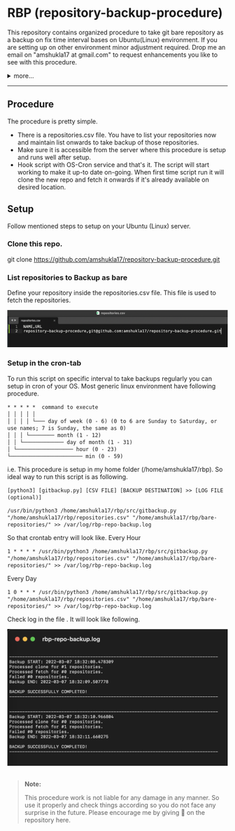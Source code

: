 # RBP (repository-backup-procedure)
This repository contains organized procedure to take git bare repository as a backup on fix time interval bases on Ubuntu(Linux) environment. If you are setting up on other environment minor adjustment required. Drop me an email on "amshukla17 at gmail.com" to request enhancements you like to see with this procedure.

<details><summary>more...</summary><p/>
<p>The procedure is useful when you have multiple git repositories and you want to store it safe as a backup.</p>

<p>This procedure uses only ssh: protocol as of now. You have to set-up private/public key authentication and that's it, no need to share and credentials with any code procedure.</p>

<h3> Why? </h3>
There is no loss with backing up git repositories. No one cannot be so sure that the platform they use gonna stay the same forever. Maybe the platform they use stop serving or banned or became unresponsive or they cannot afford anything like that. No one can predict, right? So it is necessary to start backup your git repositories on-wards before something strenge happen.

<h3> Why bare? </h3>
<p>You can backup normal git repository, but to make it very simple what we require in the the backup. We need history and our latest version code base, right? So you can backup only the git bare repository. Simply git bare is a .git directory without a working tree in it. We are storing for backup purpose so you cannot work insida a bare repository directly, but it can be used when we want to restore it and start working normally.</p>

<p>If we clone the git bare instead of the full git repository, we can get all commit history and all the branches on our git repositories without actually downloading all files so that the git bare repository size is much smaller.</p>

<p>So simply with bare repository, you are storing all your commits and history and when you decide to upload this git repository, you can on any git supported platform even on your server too. You just need to follow some push instructions and your new git repository is ready to use.</p>

</details>

---

## Procedure
The procedure is pretty simple.
- There is a repositories.csv file. You have to list your repositories now and maintain list onwards to take backup of those repositories.
- Make sure it is accessible from the server where this procedure is setup and runs well after setup.
- Hook script with OS-Cron service and that's it. The script will start working to make it up-to date on-going. When first time script run it will clone the new repo and fetch it onwards if it's already available on desired location.

## Setup
Follow mentioned steps to setup on your Ubuntu (Linux) server.

### Clone this repo.
git clone https://github.com/amshukla17/repository-backup-procedure.git

### List repositories to Backup as bare
Define your repository inside the repositories.csv file. This file is used to fetch the repositories.

![CSV File](images/csv-file.png?raw=true "CSV File")

### Setup in the cron-tab
To run this script on specific interval to take backups regularly you can setup in cron of your OS. Most generic linux environment have following procedure.

```
* * * * *  command to execute
│ │ │ │ │
│ │ │ │ └─── day of week (0 - 6) (0 to 6 are Sunday to Saturday, or use names; 7 is Sunday, the same as 0)
│ │ │ └──────── month (1 - 12)
│ │ └───────────── day of month (1 - 31)
│ └────────────────── hour (0 - 23)
└─────────────────────── min (0 - 59)
```

i.e. This procedure is setup in my home folder (/home/amshukla17/rbp). So ideal way to run this script is as following.

```
[python3] [gitbackup.py] [CSV FILE] [BACKUP DESTINATION] >> [LOG FILE (optional)]
```

```
/usr/bin/python3 /home/amshukla17/rbp/src/gitbackup.py "/home/amshukla17/rbp/repositories.csv" "/home/amshukla17/rbp/bare-repositories/" >> /var/log/rbp-repo-backup.log
```

So that crontab entry will look like.
Every Hour
```
1 * * * * /usr/bin/python3 /home/amshukla17/rbp/src/gitbackup.py "/home/amshukla17/rbp/repositories.csv" "/home/amshukla17/rbp/bare-repositories/" >> /var/log/rbp-repo-backup.log
```
Every Day
```
1 0 * * * /usr/bin/python3 /home/amshukla17/rbp/src/gitbackup.py "/home/amshukla17/rbp/repositories.csv" "/home/amshukla17/rbp/bare-repositories/" >> /var/log/rbp-repo-backup.log
```

Check log in the file . It will look like following.

![Backup Successful](images/successful-backup.png?raw=true "Backup Successful")


##
> **Note:**
> 
> This procedure work is not liable for any damage in any manner. So use it properly and check things according so you do not face any surprise in the future. Please encourage me by giving 🌟 on the repository here.
##
